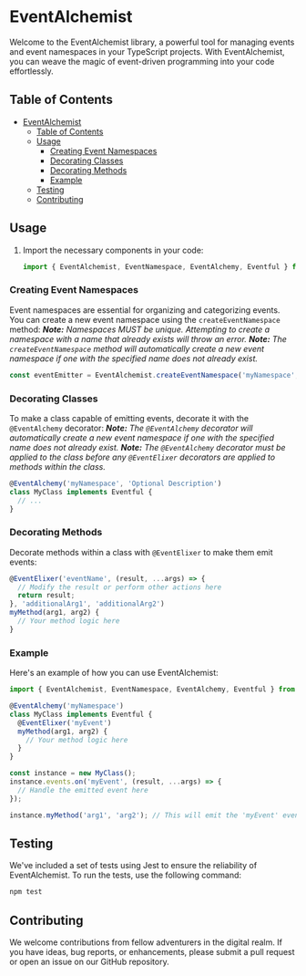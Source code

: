 # EventAlchemist

Welcome to the EventAlchemist library, a powerful tool for managing events and event namespaces in your TypeScript projects. With EventAlchemist, you can weave the magic of event-driven programming into your code effortlessly.

## Table of Contents

- [EventAlchemist](#eventalchemist)
  - [Table of Contents](#table-of-contents)
  - [Usage](#usage)
    - [Creating Event Namespaces](#creating-event-namespaces)
    - [Decorating Classes](#decorating-classes)
    - [Decorating Methods](#decorating-methods)
    - [Example](#example)
  - [Testing](#testing)
  - [Contributing](#contributing)


## Usage

1. Import the necessary components in your code:

   ```typescript
   import { EventAlchemist, EventNamespace, EventAlchemy, Eventful } from '@libs/EventAlchemist';
   ```


### Creating Event Namespaces

Event namespaces are essential for organizing and categorizing events. You can create a new event namespace using the `createEventNamespace` method:
_**Note:** Namespaces MUST be unique. Attempting to create a namespace with a name that already exists will throw an error._
_**Note:** The `createEventNamespace` method will automatically create a new event namespace if one with the specified name does not already exist._

```typescript
const eventEmitter = EventAlchemist.createEventNamespace('myNamespace', 'Optional Description');
```

### Decorating Classes

To make a class capable of emitting events, decorate it with the `@EventAlchemy` decorator:
_**Note:** The `@EventAlchemy` decorator will automatically create a new event namespace if one with the specified name does not already exist._
_**Note:** The `@EventAlchemy` decorator must be applied to the class before any `@EventElixer` decorators are applied to methods within the class._

```typescript
@EventAlchemy('myNamespace', 'Optional Description')
class MyClass implements Eventful {
  // ...
}
```

### Decorating Methods

Decorate methods within a class with `@EventElixer` to make them emit events:

```typescript
@EventElixer('eventName', (result, ...args) => {
  // Modify the result or perform other actions here
  return result;
}, 'additionalArg1', 'additionalArg2')
myMethod(arg1, arg2) {
  // Your method logic here
}
```

### Example

Here's an example of how you can use EventAlchemist:

```typescript
import { EventAlchemist, EventNamespace, EventAlchemy, Eventful } from 'event-alchemist';

@EventAlchemy('myNamespace')
class MyClass implements Eventful {
  @EventElixer('myEvent')
  myMethod(arg1, arg2) {
    // Your method logic here
  }
}

const instance = new MyClass();
instance.events.on('myEvent', (result, ...args) => {
  // Handle the emitted event here
});

instance.myMethod('arg1', 'arg2'); // This will emit the 'myEvent' event
```

## Testing

We've included a set of tests using Jest to ensure the reliability of EventAlchemist. To run the tests, use the following command:

```bash
npm test
```

## Contributing

We welcome contributions from fellow adventurers in the digital realm. If you have ideas, bug reports, or enhancements, please submit a pull request or open an issue on our GitHub repository.
